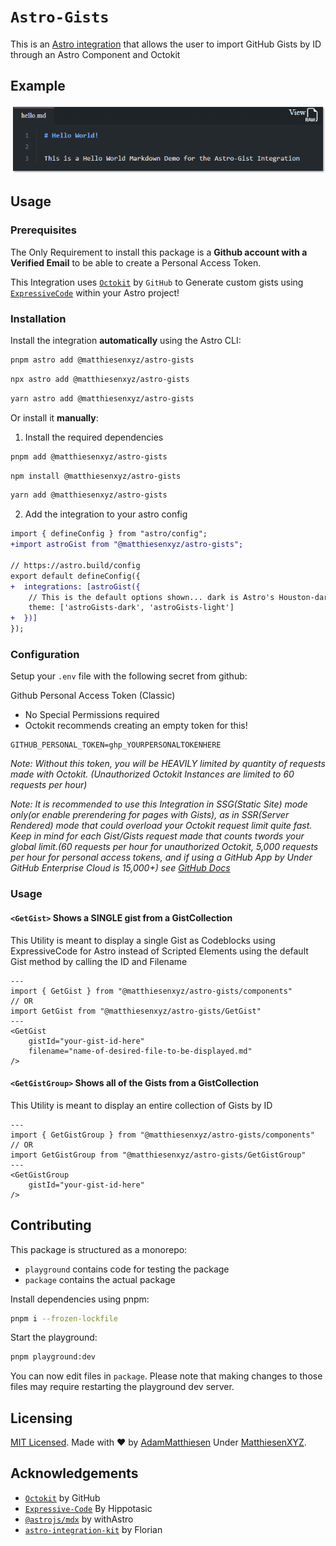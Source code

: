 # `Astro-Gists`

This is an [Astro integration](https://docs.astro.build/en/guides/integrations-guide/) that allows the user to import GitHub Gists by ID through an Astro Component and Octokit

## Example

![Example of AstroGists in use](./src/assets/example.png)

## Usage

### Prerequisites

The Only Requirement to install this package is a **Github account with a Verified Email** to be able to create a Personal Access Token.

This Integration uses [`Octokit`](http://octokit.github.io/) by `GitHub` to Generate custom gists using [`ExpressiveCode`](https://expressive-code.com/) within your Astro project!

### Installation

Install the integration **automatically** using the Astro CLI:

```bash
pnpm astro add @matthiesenxyz/astro-gists
```

```bash
npx astro add @matthiesenxyz/astro-gists
```

```bash
yarn astro add @matthiesenxyz/astro-gists
```

Or install it **manually**:

1. Install the required dependencies

```bash
pnpm add @matthiesenxyz/astro-gists
```

```bash
npm install @matthiesenxyz/astro-gists
```

```bash
yarn add @matthiesenxyz/astro-gists
```

2. Add the integration to your astro config

```diff
import { defineConfig } from "astro/config";
+import astroGist from "@matthiesenxyz/astro-gists";

// https://astro.build/config
export default defineConfig({
+  integrations: [astroGist({
	// This is the default options shown... dark is Astro's Houston-dark, and light is currently nightowl-light until a Houston-light is released.
	theme: ['astroGists-dark', 'astroGists-light']
+  })]
});
```

### Configuration

Setup your `.env` file with the following secret from github:

Github Personal Access Token (Classic) 
 - No Special Permissions required 
 - Octokit recommends creating an empty token for this!

```dotenv
GITHUB_PERSONAL_TOKEN=ghp_YOURPERSONALTOKENHERE
```

*Note: Without this token, you will be HEAVILY limited by quantity of requests made with Octokit. (Unauthorized Octokit Instances are limited to 60 requests per hour)*

*Note: It is recommended to use this Integration in SSG(Static Site) mode only(or enable prerendering for pages with Gists), as in SSR(Server Rendered) mode that could overload your Octokit request limit quite fast.  Keep in mind for each Gist/Gists request made that counts twords your global limit.(60 requests per hour for unauthorized Octokit, 5,000 requests per hour for personal access tokens, and if using a GitHub App by Under GitHub Enterprise Cloud is 15,000+) see [GitHub Docs](https://docs.github.com/en/rest/using-the-rest-api/rate-limits-for-the-rest-api?apiVersion=2022-11-28#primary-rate-limit-for-authenticated-users)*

### Usage

#### `<GetGist>` Shows a SINGLE gist from a GistCollection

This Utility is meant to display a single Gist as Codeblocks using ExpressiveCode for Astro instead of Scripted Elements using the default Gist method by calling the ID and Filename

```astro
---
import { GetGist } from "@matthiesenxyz/astro-gists/components"
// OR
import GetGist from "@matthiesenxyz/astro-gists/GetGist"
---
<GetGist 
	gistId="your-gist-id-here"
	filename="name-of-desired-file-to-be-displayed.md" 
/>
```

#### `<GetGistGroup>` Shows all of the Gists from a GistCollection

This Utility is meant to display an entire collection of Gists by ID

```astro
---
import { GetGistGroup } from "@matthiesenxyz/astro-gists/components"
// OR
import GetGistGroup from "@matthiesenxyz/astro-gists/GetGistGroup"
---
<GetGistGroup 
	gistId="your-gist-id-here"
/>
```

## Contributing

This package is structured as a monorepo:

- `playground` contains code for testing the package
- `package` contains the actual package

Install dependencies using pnpm: 

```bash
pnpm i --frozen-lockfile
```

Start the playground:

```bash
pnpm playground:dev
```

You can now edit files in `package`. Please note that making changes to those files may require restarting the playground dev server.

## Licensing

[MIT Licensed](./LICENSE). Made with ❤️ by [AdamMatthiesen](https://github.com/AdamMatthiesen) Under [MatthiesenXYZ](https://github.com/MatthiesenXYZ).

## Acknowledgements

- [`Octokit`](http://octokit.github.io) by GitHub
- [`Expressive-Code`](https://expressive-code.com/) By Hippotasic
- [`@astrojs/mdx`](https://docs.astro.build/en/guides/integrations-guide/mdx/) by withAstro
- [`astro-integration-kit`](https://github.com/florian-lefebvre/astro-integration-kit) by Florian
